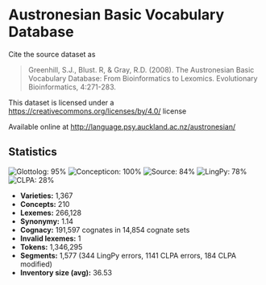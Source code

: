 # Austronesian Basic Vocabulary Database

Cite the source dataset as

> Greenhill, S.J., Blust. R, & Gray, R.D. (2008). The Austronesian Basic Vocabulary Database: From Bioinformatics to Lexomics. Evolutionary Bioinformatics, 4:271-283.

This dataset is licensed under a https://creativecommons.org/licenses/by/4.0/ license

Available online at http://language.psy.auckland.ac.nz/austronesian/

## Statistics
![Glottolog: 95%](https://img.shields.io/badge/Glottolog-95%25-green.svg "Glottolog: 95%") ![Concepticon: 100%](https://img.shields.io/badge/Concepticon-100%25-brightgreen.svg "Concepticon: 100%") ![Source: 84%](https://img.shields.io/badge/Source-84%25-yellowgreen.svg "Source: 84%") ![LingPy: 78%](https://img.shields.io/badge/LingPy-78%25-yellow.svg "LingPy: 78%") ![CLPA: 28%](https://img.shields.io/badge/CLPA-28%25-red.svg "CLPA: 28%")

- **Varieties:** 1,367
- **Concepts:** 210
- **Lexemes:** 266,128
- **Synonymy:** 1.14
- **Cognacy:** 191,597 cognates in 14,854 cognate sets
- **Invalid lexemes:** 1
- **Tokens:** 1,346,295
- **Segments:** 1,577 (344 LingPy errors, 1141 CLPA errors, 184 CLPA modified)
- **Inventory size (avg):** 36.53